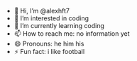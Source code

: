 - 👋 Hi, I’m @alexhft7
- 👀 I’m interested in coding
- 🌱 I’m currently learning coding
- 📫 How to reach me: no information yet
- 😄 Pronouns: he him his
- ⚡ Fun fact: i like football

<!---
alexhft7/alexhft7 is a ✨ special ✨ repository because its `README.md` (this file) appears on your GitHub profile.
You can click the Preview link to take a look at your changes.
--->
